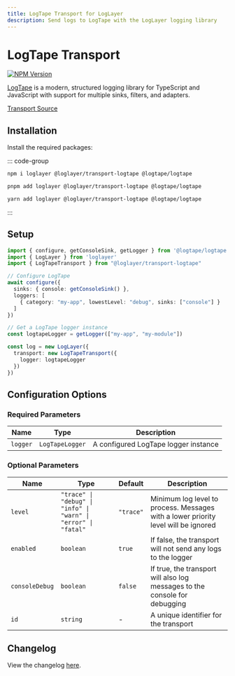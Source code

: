 ```yaml
---
title: LogTape Transport for LogLayer
description: Send logs to LogTape with the LogLayer logging library
---
```


# LogTape Transport <Badge type="warning" text="Browser" /> <Badge type="tip" text="Server" /> <Badge type="info" text="Deno" />

[![NPM Version](https://img.shields.io/npm/v/%40loglayer%2Ftransport-logtape)](https://www.npmjs.com/package/@loglayer/transport-logtape)

[LogTape](https://logtape.org) is a modern, structured logging library for TypeScript and JavaScript with support for multiple sinks, filters, and adapters.

[Transport Source](https://github.com/loglayer/loglayer/tree/master/packages/transports/logtape)

## Installation

Install the required packages:

::: code-group

```sh [npm]
npm i loglayer @loglayer/transport-logtape @logtape/logtape
```

```sh [pnpm]
pnpm add loglayer @loglayer/transport-logtape @logtape/logtape
```

```sh [yarn]
yarn add loglayer @loglayer/transport-logtape @logtape/logtape
```

:::

## Setup

```typescript
import { configure, getConsoleSink, getLogger } from '@logtape/logtape'
import { LogLayer } from 'loglayer'
import { LogTapeTransport } from "@loglayer/transport-logtape"

// Configure LogTape
await configure({
  sinks: { console: getConsoleSink() },
  loggers: [
    { category: "my-app", lowestLevel: "debug", sinks: ["console"] }
  ]
})

// Get a LogTape logger instance
const logtapeLogger = getLogger(["my-app", "my-module"])

const log = new LogLayer({
  transport: new LogTapeTransport({
    logger: logtapeLogger
  })
})
```

## Configuration Options

### Required Parameters

| Name | Type | Description |
|------|------|-------------|
| `logger` | `LogTapeLogger` | A configured LogTape logger instance |

### Optional Parameters

| Name | Type | Default | Description |
|------|------|---------|-------------|
| `level` | `"trace" \| "debug" \| "info" \| "warn" \| "error" \| "fatal"` | `"trace"` | Minimum log level to process. Messages with a lower priority level will be ignored |
| `enabled` | `boolean` | `true` | If false, the transport will not send any logs to the logger |
| `consoleDebug` | `boolean` | `false` | If true, the transport will also log messages to the console for debugging |
| `id` | `string` | - | A unique identifier for the transport |

## Changelog

View the changelog [here](./changelogs/logtape-changelog.md).

